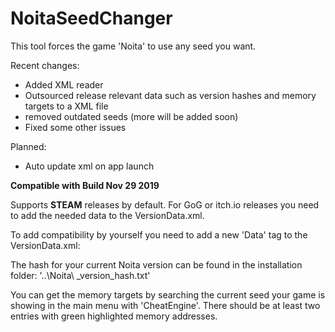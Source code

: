 # NoitaSeedChanger
This tool forces the game 'Noita' to use any seed you want.

Recent changes:

* Added XML reader
* Outsourced release relevant data such as version hashes and memory targets to a XML file
* removed outdated seeds (more will be added soon)
* Fixed some other issues

Planned:

* Auto update xml on app launch


**Compatible with Build Nov 29 2019**

Supports **STEAM** releases by default. For GoG or itch.io releases you need to add the needed data to the VersionData.xml.

To add compatibility by yourself you need to add a new 'Data' tag to the VersionData.xml:

The hash for your current Noita version can be found in the installation folder: '..\Noita\ _version_hash.txt'

You can get the memory targets by searching the current seed your game is showing in the main menu with 'CheatEngine'. There should be at least two entries with green highlighted memory addresses.
